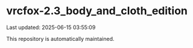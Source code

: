 # vrcfox-2.3_body_and_cloth_edition

Last updated: 2025-06-15 03:55:09

This repository is automatically maintained.
